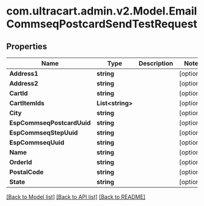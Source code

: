 # com.ultracart.admin.v2.Model.EmailCommseqPostcardSendTestRequest
## Properties

Name | Type | Description | Notes
------------ | ------------- | ------------- | -------------
**Address1** | **string** |  | [optional] 
**Address2** | **string** |  | [optional] 
**CartId** | **string** |  | [optional] 
**CartItemIds** | **List&lt;string&gt;** |  | [optional] 
**City** | **string** |  | [optional] 
**EspCommseqPostcardUuid** | **string** |  | [optional] 
**EspCommseqStepUuid** | **string** |  | [optional] 
**EspCommseqUuid** | **string** |  | [optional] 
**Name** | **string** |  | [optional] 
**OrderId** | **string** |  | [optional] 
**PostalCode** | **string** |  | [optional] 
**State** | **string** |  | [optional] 


[[Back to Model list]](../README.md#documentation-for-models) [[Back to API list]](../README.md#documentation-for-api-endpoints) [[Back to README]](../README.md)

